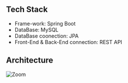 ## Tech Stack
* Frame-work: Spring Boot
* DataBase: MySQL
* DataBase coonection: JPA
* Front-End & Back-End connection: REST API
## Architecture
![Zoom](/img/springboot.jpg)
